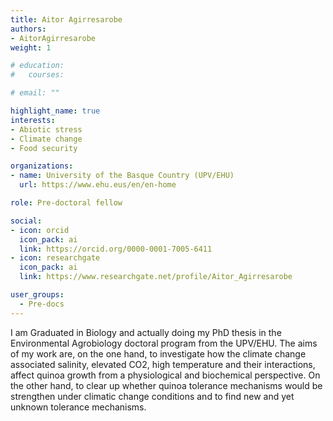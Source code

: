 ```yaml
---
title: Aitor Agirresarobe
authors:
- AitorAgirresarobe
weight: 1

# education:
#   courses:

# email: ""

highlight_name: true
interests:
- Abiotic stress
- Climate change
- Food security

organizations:
- name: University of the Basque Country (UPV/EHU)
  url: https://www.ehu.eus/en/en-home

role: Pre-doctoral fellow

social:
- icon: orcid
  icon_pack: ai
  link: https://orcid.org/0000-0001-7005-6411
- icon: researchgate
  icon_pack: ai
  link: https://www.researchgate.net/profile/Aitor_Agirresarobe

user_groups: 
  - Pre-docs
---
```


I am Graduated in Biology and actually doing my PhD thesis in the Environmental Agrobiology doctoral program from the UPV/EHU. The aims of my work are, on the one hand, to investigate how the climate change associated salinity, elevated CO2, high temperature and their interactions, affect quinoa growth from a physiological and biochemical perspective. On the other hand, to clear up whether quinoa tolerance mechanisms would be strengthen under climatic change conditions and to find new and yet unknown tolerance mechanisms.
